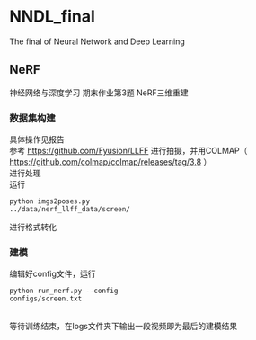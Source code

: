 # NNDL_final
The final of Neural Network and Deep Learning
## NeRF
神经网络与深度学习 期末作业第3题 NeRF三维重建 <br>
### 数据集构建
具体操作见报告<br>
参考 https://github.com/Fyusion/LLFF 进行拍摄，并用COLMAP（ https://github.com/colmap/colmap/releases/tag/3.8 ）<br>
进行处理<br>
运行<pre><code>python imgs2poses.py ../data/nerf_llff_data/screen/</code></pre>进行格式转化<br>
### 建模
编辑好config文件，运行<pre><code>python run_nerf.py --config configs/screen.txt</code></pre><br>等待训练结束，在logs文件夹下输出一段视频即为最后的建模结果
